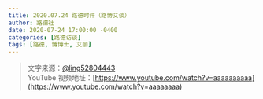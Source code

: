 ```yaml
---
title: 2020.07.24 路德时评（路博艾谈）
author: 路德社
date: 2020-07-24 17:00:00 -0400
categories: [路德访谈]
tags: [路德, 博博士, 艾丽]
---
```


> 文字来源：[@ling52804443](https://twitter.com/ling52804443)  
> YouTube 视频地址：[https://www.youtube.com/watch?v=aaaaaaaaaa](https://www.youtube.com/watch?v=aaaaaaaa)
